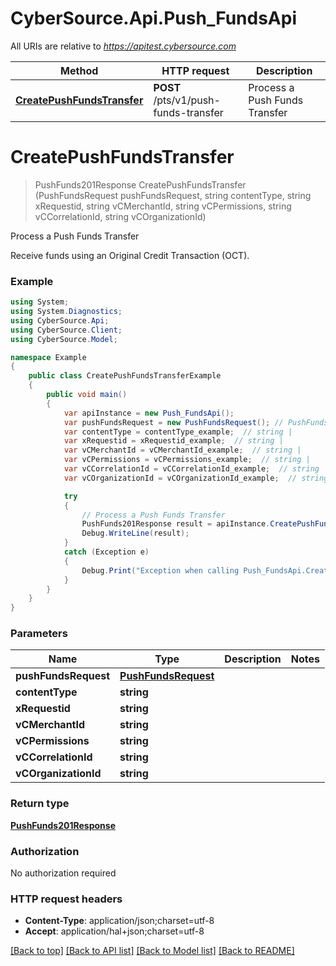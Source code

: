 # CyberSource.Api.Push_FundsApi

All URIs are relative to *https://apitest.cybersource.com*

Method | HTTP request | Description
------------- | ------------- | -------------
[**CreatePushFundsTransfer**](Push_FundsApi.md#createpushfundstransfer) | **POST** /pts/v1/push-funds-transfer | Process a Push Funds Transfer


<a name="createpushfundstransfer"></a>
# **CreatePushFundsTransfer**
> PushFunds201Response CreatePushFundsTransfer (PushFundsRequest pushFundsRequest, string contentType, string xRequestid, string vCMerchantId, string vCPermissions, string vCCorrelationId, string vCOrganizationId)

Process a Push Funds Transfer

Receive funds using an Original Credit Transaction (OCT). 

### Example
```csharp
using System;
using System.Diagnostics;
using CyberSource.Api;
using CyberSource.Client;
using CyberSource.Model;

namespace Example
{
    public class CreatePushFundsTransferExample
    {
        public void main()
        {
            var apiInstance = new Push_FundsApi();
            var pushFundsRequest = new PushFundsRequest(); // PushFundsRequest | 
            var contentType = contentType_example;  // string | 
            var xRequestid = xRequestid_example;  // string | 
            var vCMerchantId = vCMerchantId_example;  // string | 
            var vCPermissions = vCPermissions_example;  // string | 
            var vCCorrelationId = vCCorrelationId_example;  // string | 
            var vCOrganizationId = vCOrganizationId_example;  // string | 

            try
            {
                // Process a Push Funds Transfer
                PushFunds201Response result = apiInstance.CreatePushFundsTransfer(pushFundsRequest, contentType, xRequestid, vCMerchantId, vCPermissions, vCCorrelationId, vCOrganizationId);
                Debug.WriteLine(result);
            }
            catch (Exception e)
            {
                Debug.Print("Exception when calling Push_FundsApi.CreatePushFundsTransfer: " + e.Message );
            }
        }
    }
}
```

### Parameters

Name | Type | Description  | Notes
------------- | ------------- | ------------- | -------------
 **pushFundsRequest** | [**PushFundsRequest**](PushFundsRequest.md)|  | 
 **contentType** | **string**|  | 
 **xRequestid** | **string**|  | 
 **vCMerchantId** | **string**|  | 
 **vCPermissions** | **string**|  | 
 **vCCorrelationId** | **string**|  | 
 **vCOrganizationId** | **string**|  | 

### Return type

[**PushFunds201Response**](PushFunds201Response.md)

### Authorization

No authorization required

### HTTP request headers

 - **Content-Type**: application/json;charset=utf-8
 - **Accept**: application/hal+json;charset=utf-8

[[Back to top]](#) [[Back to API list]](../README.md#documentation-for-api-endpoints) [[Back to Model list]](../README.md#documentation-for-models) [[Back to README]](../README.md)


